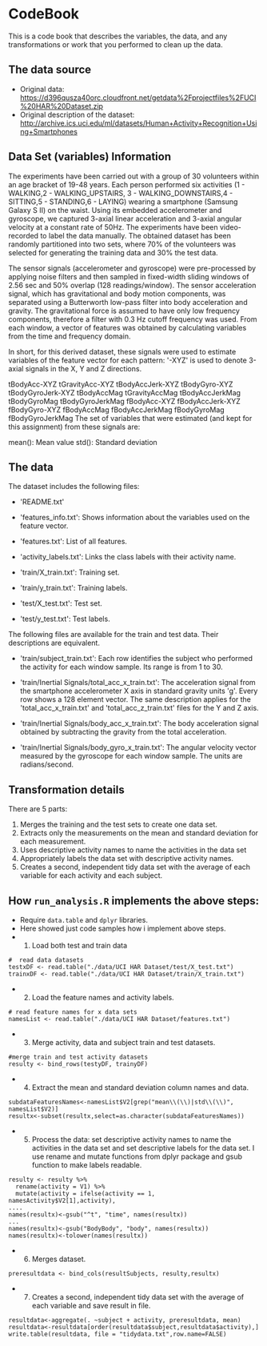 # CodeBook

This is a code book that describes the variables, the data, and any transformations or work that you performed to clean up the data.

## The data source

* Original data: https://d396qusza40orc.cloudfront.net/getdata%2Fprojectfiles%2FUCI%20HAR%20Dataset.zip
* Original description of the dataset: http://archive.ics.uci.edu/ml/datasets/Human+Activity+Recognition+Using+Smartphones

## Data Set (variables) Information

The experiments have been carried out with a group of 30 volunteers within an age bracket of 19-48 years. Each person performed six activities (1 - WALKING,2 - WALKING_UPSTAIRS, 3 - WALKING_DOWNSTAIRS,4 - SITTING,5 - STANDING,6 - LAYING) wearing a smartphone (Samsung Galaxy S II) on the waist. Using its embedded accelerometer and gyroscope, we captured 3-axial linear acceleration and 3-axial angular velocity at a constant rate of 50Hz. The experiments have been video-recorded to label the data manually. The obtained dataset has been randomly partitioned into two sets, where 70% of the volunteers was selected for generating the training data and 30% the test data.

The sensor signals (accelerometer and gyroscope) were pre-processed by applying noise filters and then sampled in fixed-width sliding windows of 2.56 sec and 50% overlap (128 readings/window). The sensor acceleration signal, which has gravitational and body motion components, was separated using a Butterworth low-pass filter into body acceleration and gravity. The gravitational force is assumed to have only low frequency components, therefore a filter with 0.3 Hz cutoff frequency was used. From each window, a vector of features was obtained by calculating variables from the time and frequency domain.

In short, for this derived dataset, these signals were used to estimate variables of the feature vector for each pattern:
'-XYZ' is used to denote 3-axial signals in the X, Y and Z directions.

tBodyAcc-XYZ
tGravityAcc-XYZ
tBodyAccJerk-XYZ
tBodyGyro-XYZ
tBodyGyroJerk-XYZ
tBodyAccMag
tGravityAccMag
tBodyAccJerkMag
tBodyGyroMag
tBodyGyroJerkMag
fBodyAcc-XYZ
fBodyAccJerk-XYZ
fBodyGyro-XYZ
fBodyAccMag
fBodyAccJerkMag
fBodyGyroMag
fBodyGyroJerkMag
The set of variables that were estimated (and kept for this assignment) from these signals are:

mean(): Mean value
std(): Standard deviation

## The data

The dataset includes the following files:

- 'README.txt'

- 'features_info.txt': Shows information about the variables used on the feature vector.

- 'features.txt': List of all features.

- 'activity_labels.txt': Links the class labels with their activity name.

- 'train/X_train.txt': Training set.

- 'train/y_train.txt': Training labels.

- 'test/X_test.txt': Test set.

- 'test/y_test.txt': Test labels.

The following files are available for the train and test data. Their descriptions are equivalent.

- 'train/subject_train.txt': Each row identifies the subject who performed the activity for each window sample. Its range is from 1 to 30.

- 'train/Inertial Signals/total_acc_x_train.txt': The acceleration signal from the smartphone accelerometer X axis in standard gravity units 'g'. Every row shows a 128 element vector. The same description applies for the 'total_acc_x_train.txt' and 'total_acc_z_train.txt' files for the Y and Z axis.

- 'train/Inertial Signals/body_acc_x_train.txt': The body acceleration signal obtained by subtracting the gravity from the total acceleration.

- 'train/Inertial Signals/body_gyro_x_train.txt': The angular velocity vector measured by the gyroscope for each window sample. The units are radians/second.


## Transformation details

There are 5 parts:

1. Merges the training and the test sets to create one data set.
2. Extracts only the measurements on the mean and standard deviation for each measurement.
3. Uses descriptive activity names to name the activities in the data set
4. Appropriately labels the data set with descriptive activity names.
5. Creates a second, independent tidy data set with the average of each variable for each activity and each subject.

## How ```run_analysis.R``` implements the above steps:

* Require ```data.table``` and ```dplyr``` libraries.
* Here showed just code samples how i implement above steps.
* 1. Load both test and train data
```
#  read data datasets
testxDF <- read.table("./data/UCI HAR Dataset/test/X_test.txt")
trainxDF <- read.table("./data/UCI HAR Dataset/train/X_train.txt")
```
* 2. Load the feature names and activity labels.
```
# read feature names for x data sets
namesList <- read.table("./data/UCI HAR Dataset/features.txt")
```
* 3. Merge activity, data and subject train and test datasets.
```
#merge train and test activity datasets 
resulty <- bind_rows(testyDF, trainyDF)
```
* 4. Extract the mean and standard deviation column names and data.
```
subdataFeaturesNames<-namesList$V2[grep("mean\\(\\)|std\\(\\)", namesList$V2)]
resultx<-subset(resultx,select=as.character(subdataFeaturesNames))
```
* 5. Process the data: set descriptive activity names to name the activities in the data set 
and set descriptive labels for the data set. I use rename and mutate functions from dplyr package and gsub function to make labels readable.
```
resulty <- resulty %>%  
  rename(activity = V1) %>%
  mutate(activity = ifelse(activity == 1, namesActivity$V2[1],activity),
....
names(resultx)<-gsub("^t", "time", names(resultx))
...
names(resultx)<-gsub("BodyBody", "body", names(resultx))
names(resultx)<-tolower(names(resultx))
```

* 6. Merges dataset.
```
preresultdata <- bind_cols(resultSubjects, resulty,resultx)
```
* 7. Creates a second, independent tidy data set with the average of each variable and save result in file.
```
resultdata<-aggregate(. ~subject + activity, preresultdata, mean)
resultdata<-resultdata[order(resultdata$subject,resultdata$activity),]
write.table(resultdata, file = "tidydata.txt",row.name=FALSE)
```
